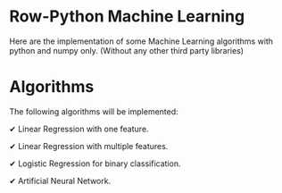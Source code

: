 # Row-Python Machine Learning
Here are the implementation of some Machine Learning algorithms with python and numpy only. (Without any other third party libraries)

# Algorithms 
The following algorithms will be implemented:

✔ Linear Regression with one feature. 

✔ Linear Regression with multiple features.

✔ Logistic Regression for binary classification.

✔ Artificial Neural Network.
